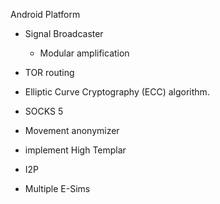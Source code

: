 

Android Platform

- Signal Broadcaster
    - Modular amplification

- TOR routing 
- Elliptic Curve Cryptography (ECC) algorithm.
- SOCKS 5

- Movement anonymizer
- implement High Templar

- I2P 

- Multiple E-Sims

